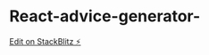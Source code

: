 # React-advice-generator-

[Edit on StackBlitz ⚡️](https://stackblitz.com/edit/stackblitz-starters-vk5fwp)